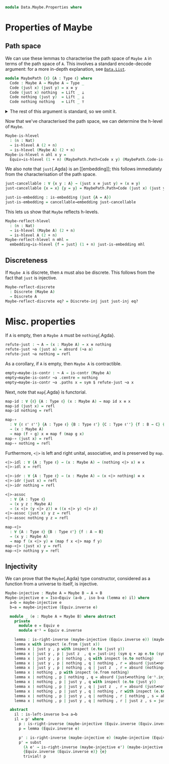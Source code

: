 <!--
```agda
open import 1Lab.Prelude

open import Data.Maybe.Base
open import Data.List.Base using (_∷_; [])
open import Data.Dec.Base
open import Data.Nat.Base
open import Data.Sum.Base
```
-->

```agda
module Data.Maybe.Properties where
```

<!--
```agda
private variable
  ℓ ℓ' : Level
  A B C : Type ℓ
```
-->

# Properties of Maybe

## Path space

We can use these lemmas to characterise the path space of `Maybe A` in
terms of the path space of `A`. This involves a standard encode-decode
argument: for a more in-depth explanation, see [`Data.List`].

[`Data.List`]: Data.List.html

```agda
module MaybePath {ℓ} {A : Type ℓ} where
  Code : Maybe A → Maybe A → Type _
  Code (just x) (just y) = x ≡ y
  Code (just x) nothing  = Lift _ ⊥
  Code nothing (just y)  = Lift _ ⊥
  Code nothing nothing   = Lift _ ⊤
```

<details>
<summary>The rest of this argument is standard, so we omit it.
</summary>

```agda
  refl-code : ∀ x → Code x x
  refl-code (just x) = refl
  refl-code nothing = lift tt

  decode : ∀ x y → Code x y → x ≡ y
  decode (just x) (just y) p = ap just p
  decode nothing nothing _ = refl

  encode : ∀ x y → x ≡ y → Code x y
  encode (just x) (just y) p = just-inj p
  encode (just x) nothing p = absurd (just≠nothing p)
  encode nothing (just x) p = absurd (nothing≠just p)
  encode nothing nothing p = lift tt

  encode-refl : ∀ {x} → encode x x refl ≡ refl-code x
  encode-refl {x = just x} = refl
  encode-refl {x = nothing} = refl

  decode-refl : ∀ {x} → decode x x (refl-code x) ≡ refl
  decode-refl {x = just x} = refl
  decode-refl {x = nothing} = refl

  decode-encode : ∀ {x y} → (p : x ≡ y) → decode x y (encode x y p) ≡ p
  decode-encode {x = x} =
    J (λ y' p → decode x y' (encode x y' p) ≡ p)
      (ap (decode x x) encode-refl ∙ decode-refl)

  encode-decode : ∀ {x y} → (p : Code x y) → encode x y (decode x y p) ≡ p
  encode-decode {just x} {just y} p = refl
  encode-decode {nothing} {nothing} p = refl

  Path≃Code : ∀ x y → (x ≡ y) ≃ Code x y
  Path≃Code x y =
    Iso→Equiv (encode x y , iso (decode x y) encode-decode decode-encode)

  Code-is-hlevel
    : {x y : Maybe A} (n : Nat)
    → is-hlevel A (2 + n)
    → is-hlevel (Code x y) (1 + n)
  Code-is-hlevel {x = just x} {y = just y} n ahl = ahl x y
  Code-is-hlevel {x = just x} {y = nothing} n ahl = hlevel (1 + n)
  Code-is-hlevel {x = nothing} {y = just x} n ahl = hlevel (1 + n)
  Code-is-hlevel {x = nothing} {y = nothing} n ahl = hlevel (1 + n)
```
</details>

Now that we've characterised the path space, we can determine the h-level
of `Maybe`.

```agda
Maybe-is-hlevel
  : (n : Nat)
  → is-hlevel A (2 + n)
  → is-hlevel (Maybe A) (2 + n)
Maybe-is-hlevel n ahl x y =
  Equiv→is-hlevel (1 + n) (MaybePath.Path≃Code x y) (MaybePath.Code-is-hlevel n ahl)
```

<!--
```agda
instance
  H-Level-Maybe
    : ∀ {ℓ} {A : Type ℓ} {n} ⦃ _ : 2 ≤ n ⦄ ⦃ _ : H-Level A n ⦄
    → H-Level (Maybe A) n
  H-Level-Maybe {n = suc (suc n)} ⦃ s≤s (s≤s p) ⦄ = hlevel-instance $
    Maybe-is-hlevel n (hlevel (2 + n))
```
-->

We also note that `just`{.Agda} is an [[embedding]]; this follows
immediately from the characterisation of the path space.

```agda
just-cancellable : ∀ {x y : A} → (just x ≡ just y) ≃ (x ≡ y)
just-cancellable {x = x} {y = y} = MaybePath.Path≃Code (just x) (just y)

just-is-embedding : is-embedding (just {A = A})
just-is-embedding = cancellable→embedding just-cancellable
```

This lets us show that `Maybe` reflects h-levels.

```agda
Maybe-reflect-hlevel
  : (n : Nat)
  → is-hlevel (Maybe A) (2 + n)
  → is-hlevel A (2 + n)
Maybe-reflect-hlevel n mhl =
  embedding→is-hlevel {f = just} (1 + n) just-is-embedding mhl
```

## Discreteness

If `Maybe A` is discrete, then `A` must also be discrete. This follows
from the fact that `just` is injective.

```agda
Maybe-reflect-discrete
  : Discrete (Maybe A)
  → Discrete A
Maybe-reflect-discrete eq? = Discrete-inj just just-inj eq?
```

# Misc. properties

If `A` is empty, then a `Maybe A` must be `nothing`{.Agda}.

```agda
refute-just : ¬ A → (x : Maybe A) → x ≡ nothing
refute-just ¬a (just a) = absurd (¬a a)
refute-just ¬a nothing = refl
```

As a corollary, if `A` is empty, then `Maybe A` is contractible.

```agda
empty→maybe-is-contr : ¬ A → is-contr (Maybe A)
empty→maybe-is-contr ¬a .centre = nothing
empty→maybe-is-contr ¬a .paths x = sym $ refute-just ¬a x
```

Next, note that `map`{.Agda} is functorial.

```agda
map-id : ∀ {ℓ} {A : Type ℓ} (x : Maybe A) → map id x ≡ x
map-id (just x) = refl
map-id nothing = refl

map-∘
  : ∀ {ℓ ℓ' ℓ''} {A : Type ℓ} {B : Type ℓ'} {C : Type ℓ''} {f : B → C} {g : A → B}
  → (x : Maybe A)
  → map (f ∘ g) x ≡ map f (map g x)
map-∘ (just x) = refl
map-∘ nothing = refl
```

Furthermore, `<|>` is left and right unital, associative, and is preserved by
`map`.

```agda
<|>-idl : ∀ {A : Type ℓ} → (x : Maybe A) → (nothing <|> x) ≡ x
<|>-idl x = refl

<|>-idr : ∀ {A : Type ℓ} → (x : Maybe A) → (x <|> nothing) ≡ x
<|>-idr (just x) = refl
<|>-idr nothing = refl

<|>-assoc
  : ∀ {A : Type ℓ}
  → (x y z : Maybe A)
  → (x <|> (y <|> z)) ≡ ((x <|> y) <|> z)
<|>-assoc (just x) y z = refl
<|>-assoc nothing y z = refl

map-<|>
  : ∀ {A : Type ℓ} {B : Type ℓ'} {f : A → B}
  → (x y : Maybe A)
  → map f (x <|> y) ≡ (map f x <|> map f y)
map-<|> (just x) y = refl
map-<|> nothing y = refl
```

## Injectivity

We can prove that the `Maybe`{.Agda} type constructor, considered as a
function from a universe to itself, is injective.

```agda
Maybe-injective : Maybe A ≃ Maybe B → A ≃ B
Maybe-injective e = Iso→Equiv (a→b , iso b→a (lemma e) il) where
  a→b = maybe-injective e
  b→a = maybe-injective (Equiv.inverse e)

  module _ (e : Maybe A ≃ Maybe B) where abstract
    private
      module e = Equiv e
      module e⁻¹ = Equiv e.inverse

    lemma : is-right-inverse (maybe-injective (Equiv.inverse e)) (maybe-injective e)
    lemma x with inspect (e.from (just x))
    lemma x | just y , p with inspect (e.to (just y))
    lemma x | just y , p | just z  , q = just-inj (sym q ∙ ap e.to (sym p) ∙ e.ε _)
    lemma x | just y , p | nothing , q with inspect (e.to nothing)
    lemma x | just y , p | nothing , q | nothing , r = absurd (just≠nothing (e.injective₂ q r))
    lemma x | just y , p | nothing , q | just z  , r = absurd (nothing≠just (sym q ∙ ap e.to (sym p) ∙ e.ε _))
    lemma x | nothing , p with inspect (e.from nothing)
    lemma x | nothing , p | nothing , q = absurd (just≠nothing (e⁻¹.injective₂ p q))
    lemma x | nothing , p | just y , q with inspect (e.to (just y))
    lemma x | nothing , p | just y , q | just z  , r = absurd (just≠nothing (sym r ∙ ap e.to (sym q) ∙ e.ε _))
    lemma x | nothing , p | just y , q | nothing , r with inspect (e.to nothing)
    lemma x | nothing , p | just y , q | nothing , r | nothing , s = absurd (just≠nothing (e.injective₂ r s))
    lemma x | nothing , p | just y , q | nothing , r | just z , s = just-inj (sym s ∙ ap e.to (sym p) ∙ e.ε _)

  abstract
    il : is-left-inverse b→a a→b
    il = p' where
      p : is-right-inverse (maybe-injective (Equiv.inverse (Equiv.inverse e))) (maybe-injective (Equiv.inverse e))
      p = lemma (Equiv.inverse e)

      p' : is-right-inverse (maybe-injective e) (maybe-injective (Equiv.inverse e))
      p' = subst
        (λ e' → is-right-inverse (maybe-injective e') (maybe-injective (Equiv.inverse e)))
        {Equiv.inverse (Equiv.inverse e)} {e}
        trivial! p
```

<!--
```agda
Maybe-is-sum : Maybe A ≃ (⊤ ⊎ A)
Maybe-is-sum {A = A} = Iso→Equiv (to , iso from ir il) where
  to   : Maybe A → ⊤ ⊎ A
  to (just x) = inr x
  to nothing = inl tt

  from : ⊤ ⊎ A → Maybe A
  from (inr x) = just x
  from (inl _) = nothing

  ir : is-right-inverse from to
  ir (inl x) = refl
  ir (inr x) = refl

  il : is-right-inverse to from
  il nothing = refl
  il (just x) = refl
```
-->
